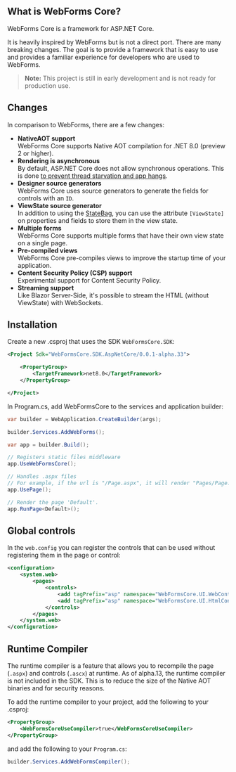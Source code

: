 ## What is WebForms Core?
WebForms Core is a framework for ASP.NET Core.

It is heavily inspired by WebForms but is not a direct port. There are many breaking changes. The goal is to provide a framework that is easy to use and provides a familiar experience for developers who are used to WebForms.

> **Note:** This project is still in early development and is not ready for production use.

## Changes
In comparison to WebForms, there are a few changes:

- **NativeAOT support**  
  WebForms Core supports Native AOT compilation for .NET 8.0 (preview 2 or higher).
- **Rendering is asynchronous**  
  By default, ASP.NET Core does not allow synchronous operations. This is done [to prevent thread starvation and app hangs](https://makolyte.com/aspnet-invalidoperationexception-synchronous-operations-are-disallowed/).
- **Designer source generators**  
  WebForms Core uses source generators to generate the fields for controls with an `ID`.
- **ViewState source generator**  
  In addition to using the [StateBag](https://learn.microsoft.com/en-us/dotnet/api/system.web.ui.statebag), you can use the attribute `[ViewState]` on properties and fields to store them in the view state.  
- **Multiple forms**  
  WebForms Core supports multiple forms that have their own view state on a single page.
- **Pre-compiled views**  
  WebForms Core pre-compiles views to improve the startup time of your application.
- **Content Security Policy (CSP) support**  
  Experimental support for Content Security Policy.
- **Streaming support**  
  Like Blazor Server-Side, it's possible to stream the HTML (without ViewState) with WebSockets.

## Installation
Create a new .csproj that uses the SDK `WebFormsCore.SDK`:

```xml
<Project Sdk="WebFormsCore.SDK.AspNetCore/0.0.1-alpha.33">

    <PropertyGroup>
        <TargetFramework>net8.0</TargetFramework>
    </PropertyGroup>

</Project>
```

In Program.cs, add WebFormsCore to the services and application builder:

```cs
var builder = WebApplication.CreateBuilder(args);

builder.Services.AddWebForms();

var app = builder.Build();

// Registers static files middleware
app.UseWebFormsCore();

// Handles .aspx files
// For example, if the url is "/Page.aspx", it will render "Pages/Page.aspx" if it exists
app.UsePage();

// Render the page 'Default'.
app.RunPage<Default>();
```

## Global controls
In the `web.config` you can register the controls that can be used without registering them in the page or control:

```xml
<configuration>
    <system.web>
        <pages>
            <controls>
                <add tagPrefix="asp" namespace="WebFormsCore.UI.WebControls" />
                <add tagPrefix="asp" namespace="WebFormsCore.UI.HtmlControls" />
            </controls>
        </pages>
    </system.web>
</configuration>
```

## Runtime Compiler
The runtime compiler is a feature that allows you to recompile the page (`.aspx`) and controls (`.ascx`) at runtime.
As of alpha.13, the runtime compiler is not included in the SDK. This is to reduce the size of the Native AOT binaries and for security reasons.

To add the runtime compiler to your project, add the following to your .csproj:

```xml
<PropertyGroup>
    <WebFormsCoreUseCompiler>true</WebFormsCoreUseCompiler>
</PropertyGroup>
```

and add the following to your `Program.cs`:

```cs
builder.Services.AddWebFormsCompiler();
```
